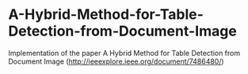 # A-Hybrid-Method-for-Table-Detection-from-Document-Image
Implementation of the paper A Hybrid Method for Table Detection from Document Image (http://ieeexplore.ieee.org/document/7486480/)
